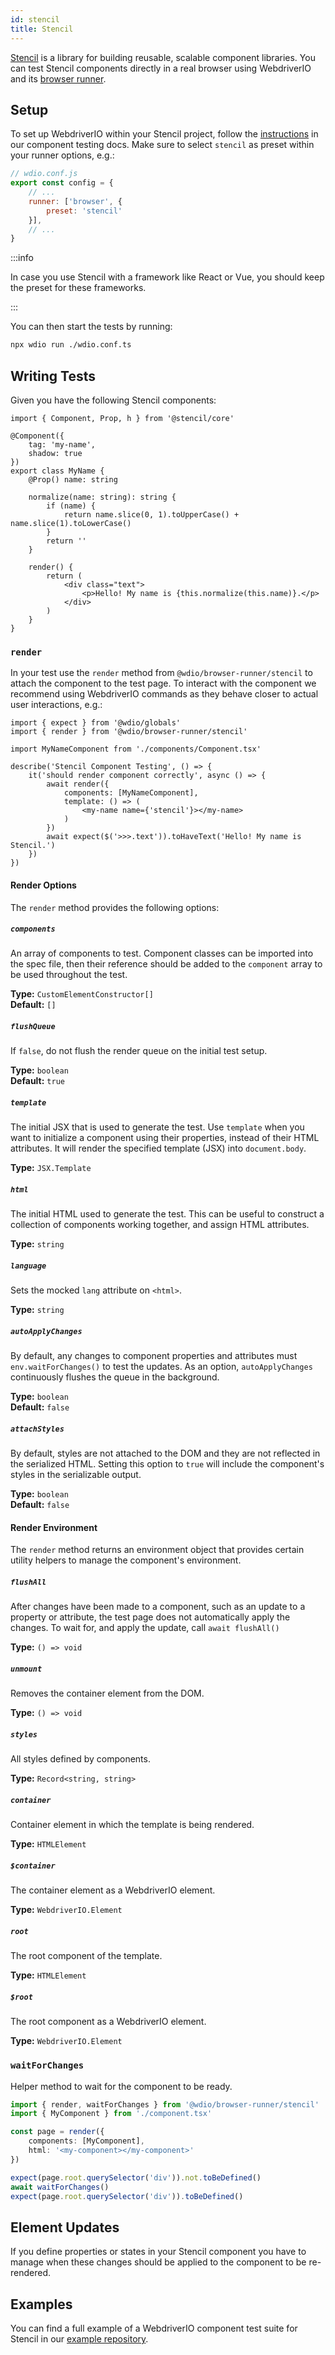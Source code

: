 ```yaml
---
id: stencil
title: Stencil
---
```


[Stencil](https://stenciljs.com/) is a library for building reusable, scalable component libraries. You can test Stencil components directly in a real browser using WebdriverIO and its [browser runner](/docs/runner#browser-runner).

## Setup

To set up WebdriverIO within your Stencil project, follow the [instructions](/docs/component-testing#set-up) in our component testing docs. Make sure to select `stencil` as preset within your runner options, e.g.:

```js
// wdio.conf.js
export const config = {
    // ...
    runner: ['browser', {
        preset: 'stencil'
    }],
    // ...
}
```

:::info

In case you use Stencil with a framework like React or Vue, you should keep the preset for these frameworks.

:::

You can then start the tests by running:

```sh
npx wdio run ./wdio.conf.ts
```

## Writing Tests

Given you have the following Stencil components:

```tsx title="./components/Component.tsx"
import { Component, Prop, h } from '@stencil/core'

@Component({
    tag: 'my-name',
    shadow: true
})
export class MyName {
    @Prop() name: string

    normalize(name: string): string {
        if (name) {
            return name.slice(0, 1).toUpperCase() + name.slice(1).toLowerCase()
        }
        return ''
    }

    render() {
        return (
            <div class="text">
                <p>Hello! My name is {this.normalize(this.name)}.</p>
            </div>
        )
    }
}
```

### `render`

In your test use the `render` method from `@wdio/browser-runner/stencil` to attach the component to the test page. To interact with the component we recommend using WebdriverIO commands as they behave closer to actual user interactions, e.g.:

```tsx title="app.test.tsx"
import { expect } from '@wdio/globals'
import { render } from '@wdio/browser-runner/stencil'

import MyNameComponent from './components/Component.tsx'

describe('Stencil Component Testing', () => {
    it('should render component correctly', async () => {
        await render({
            components: [MyNameComponent],
            template: () => (
                <my-name name={'stencil'}></my-name>
            )
        })
        await expect($('>>>.text')).toHaveText('Hello! My name is Stencil.')
    })
})
```

#### Render Options

The `render` method provides the following options:

##### `components`

An array of components to test. Component classes can be imported into the spec file, then their reference should be added to the `component` array to be used throughout the test.

__Type:__ `CustomElementConstructor[]`<br />
__Default:__ `[]`

##### `flushQueue`

If `false`, do not flush the render queue on the initial test setup.

__Type:__ `boolean`<br />
__Default:__ `true`

##### `template`

The initial JSX that is used to generate the test. Use `template` when you want to initialize a component using their properties, instead of their HTML attributes. It will render the specified template (JSX) into `document.body`.

__Type:__ `JSX.Template`

##### `html`

The initial HTML used to generate the test. This can be useful to construct a collection of components working together, and assign HTML attributes.

__Type:__ `string`

##### `language`

Sets the mocked `lang` attribute on `<html>`.

__Type:__ `string`

##### `autoApplyChanges`

By default, any changes to component properties and attributes must `env.waitForChanges()` to test the updates. As an option, `autoApplyChanges` continuously flushes the queue in the background.

__Type:__ `boolean`<br />
__Default:__ `false`

##### `attachStyles`

By default, styles are not attached to the DOM and they are not reflected in the serialized HTML. Setting this option to `true` will include the component's styles in the serializable output.

__Type:__ `boolean`<br />
__Default:__ `false`

#### Render Environment

The `render` method returns an environment object that provides certain utility helpers to manage the component's environment.

##### `flushAll`

After changes have been made to a component, such as an update to a property or attribute, the test page does not automatically apply the changes. To wait for, and apply the update, call `await flushAll()`

__Type:__ `() => void`

##### `unmount`

Removes the container element from the DOM.

__Type:__ `() => void`

##### `styles`

All styles defined by components.

__Type:__ `Record<string, string>`

##### `container`

Container element in which the template is being rendered.

__Type:__ `HTMLElement`

##### `$container`

The container element as a WebdriverIO element.

__Type:__ `WebdriverIO.Element`

##### `root`

The root component of the template.

__Type:__ `HTMLElement`

##### `$root`

The root component as a WebdriverIO element.

__Type:__ `WebdriverIO.Element`

### `waitForChanges`

Helper method to wait for the component to be ready.

```ts
import { render, waitForChanges } from '@wdio/browser-runner/stencil'
import { MyComponent } from './component.tsx'

const page = render({
    components: [MyComponent],
    html: '<my-component></my-component>'
})

expect(page.root.querySelector('div')).not.toBeDefined()
await waitForChanges()
expect(page.root.querySelector('div')).toBeDefined()
```

## Element Updates

If you define properties or states in your Stencil component you have to manage when these changes should be applied to the component to be re-rendered.


## Examples

You can find a full example of a WebdriverIO component test suite for Stencil in our [example repository](https://github.com/webdriverio/component-testing-examples/tree/main/stencil-component-starter).

